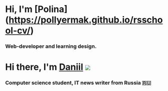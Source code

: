 # Hi, I'm [Polina] (https://pollyermak.github.io/rsschool-cv/)
### Web-developer and learning design.

# Hi there, I'm [Daniil](https://daniilshat.ru/) ![](https://github.com/blackcater/blackcater/raw/main/images/Hi.gif) 
### Computer science student, IT news writer from Russia 🇷🇺

